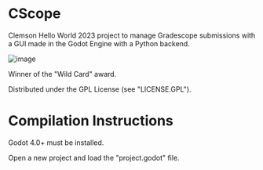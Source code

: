# CScope
Clemson Hello World 2023 project to manage Gradescope submissions with a GUI made in the Godot Engine with a Python backend. 

![image](https://github.com/GCPins/cscope/assets/63879839/fdad9686-0c3d-4585-8fcb-8e9d8599dc9d)

Winner of the "Wild Card" award.

Distributed under the GPL License (see "LICENSE.GPL").

# Compilation Instructions

Godot 4.0+ must be installed.

Open a new project and load the "project.godot" file.
